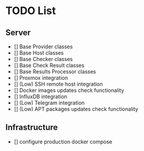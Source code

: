 # TODO List

## Server

- [] Base Provider classes
- [] Base Host classes
- [] Base Checker classes
- [] Base Check Result classes
- [] Base Results Processor classes
- [] Proxmox integration
- [] (Low) SSH remote host integration
- [] Docker images updates check functionality
- [] InfluxDB integration
- [] (Low) Telegram integration
- [] (Low) APT packages updates check functionality

## Infrastructure

- [] configure production docker compose
